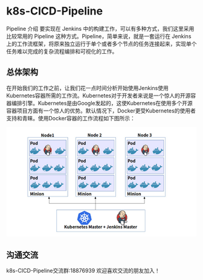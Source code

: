 # k8s-CICD-Pipeline
Pipeline 介绍
要实现在 Jenkins 中的构建工作，可以有多种方式，我们这里采用比较常用的 Pipeline 这种方式。Pipeline，简单来说，就是一套运行在 Jenkins 上的工作流框架，将原来独立运行于单个或者多个节点的任务连接起来，实现单个任务难以完成的复杂流程编排和可视化的工作。

## 总体架构
在开始我们的工作之前，让我们花一点时间分析开始使用Jenkins使用Kubernetes容器所需的工作流。Kubernetes对于开发者来说是一个惊人的开源容器编排引擎。Kubernetes是由Google发起的，这使Kubernetes在使用多个开源容器项目方面有一个惊人的优势。默认情况下，Docker更受Kubernetes的使用者支持和青睐。使用Docker容器的工作流程如下图所示：

![k8s](./ps/0.jpg)

## 沟通交流

k8s-CICD-Pipeline交流群:18876939 欢迎喜欢交流的朋友加入！
